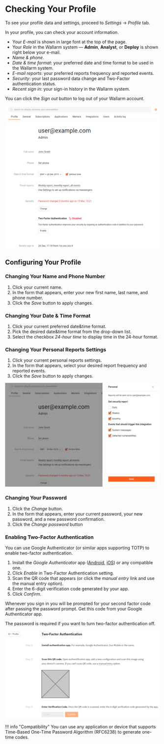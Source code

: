 [link-2fa-android-app]:     https://play.google.com/store/apps/details?id=com.google.android.apps.authenticator2&hl=en
[link-2fa-ios-app]:         https://itunes.apple.com/us/app/google-authenticator/id388497605?mt=8

[img-profile]:              ../../images/user-guides/settings/profile.png
[img-2fa-page]:             ../../images/user-guides/settings/2fa-page.png
[img-personal-reports]:     ../../images/user-guides/settings/personal-reports.png

# Checking Your Profile

To see your profile data and settings, proceed to *Settings* → *Profile* tab.

In your profile, you can check your account information.

* Your *E-mail* is shown in large font at the top of the page.
* Your *Role* in the Wallarm system&nbsp;— **Admin**, **Analyst**, or **Deploy** is shown right below your e-mail.
* *Name & phone*.
* *Date & time format*: your preferred date and time format to be used in the Wallarm system.
* *E-mail reports*: your preferred reports frequency and reported events.
* *Security*: your last password data change and Two-Factor authentication status.
* *Recent sign in*: your sign-in history in the Wallarm system.

You can click the *Sign out* button to log out of your Wallarm account.

![!Profile overview][img-profile]

## Configuring Your Profile

### Changing Your Name and Phone Number

1. Click your current name.
1. In the form that appears, enter your new first name, last name, and phone number.
1. Click the *Save* button to apply changes.

### Changing Your Date & Time Format

1. Click your current preferred date&time format.
1. Pick the desired date&time format from the drop-down list.
1. Select the checkbox *24-hour time* to display time in the 24-hour format.

### Changing Your Personal Reports Settings

1. Click your current personal reports settings.
1. In the form that appears, select your desired report frequency and reported events.
1. Click the *Save* button to apply changes.

![!Personal reports settings][img-personal-reports]

### Changing Your Password

1. Click the *Change* button.
1. In the form that appears, enter your current password, your new password, and a new password confirmation.
1. Click the *Change password* button

### Enabling Two-Factor Authentication

You can use Google Authenticator (or similar apps supporting TOTP) to enable two-factor authentication.

1. Install the *Google Authenticator* app ([Android][link-2fa-android-app], [iOS][link-2fa-ios-app]) or any compatible one.
1. Click *Enable* in Two-Factor Authentication setting.
1. Scan the QR code that appears (or click the *manual entry* link and use the manual entry option).
1. Enter the 6-digit verification code generated by your app.
1. Click *Confirm*.

Whenever you sign in you will be prompted for your second factor code after passing the password prompt. Get this code from your Google Authenticator app. 

The password is required if you want to turn two-factor authentication off.

![!Two-factor authentication page overview][img-2fa-page]

!!! info "Compatibility"
    You can use any application or device that supports Time-Based One-Time Password Algorithm (RFC6238) to generate one-time codes.
